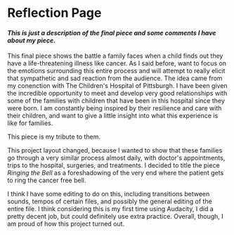 # **Reflection Page**

#### *This is just a description of the final piece and some comments I have about my piece.*

This final piece shows the battle a family faces when a child finds out they have a life-threatening illness like cancer. 
As I said before,  want to focus on the emotions surrounding this entire process and will attempt to really elicit that 
sympathetic and sad reaction from the audience. The idea came from my conenction with The Children's Hospital of Pittsburgh. 
I have been given the incredible opportunity to meet and develop very good relationships with some of the families with 
children that have been in this hospital since they were born. I am constantly being inspired by their resilience and care 
with their children, and want to give a little insight into what this experience is like for families. 

This piece is my tribute to them.

This project layout changed, because I wanted to show that these families go through a very similar process almost daily, with
doctor's appointments, trips to the hospital, surgeries, and treatments.  I decided to title the piece *Ringing the Bell* as a
foreshadowing of the very end where the patient gets to ring the cancer free bell.

I think I have some editing to do on this, including transitions between sounds, tempos of certain files, and possibly the 
general editing of the entire file. I think considering this is my first time using Audacity, I did a pretty decent job, but 
could definitely use extra practice. Overall, though, I am proud of how this project turned out.
